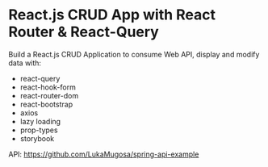 # React.js CRUD App with React Router & React-Query

Build a React.js CRUD Application to consume Web API, display and modify data with:
* react-query
* react-hook-form
* react-router-dom
* react-bootstrap
* axios
* lazy loading
* prop-types
* storybook

API: https://github.com/LukaMugosa/spring-api-example
